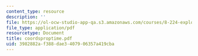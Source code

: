 ```yaml
---
content_type: resource
description: ''
file: https://ol-ocw-studio-app-qa.s3.amazonaws.com/courses/8-224-exploring-black-holes-general-relativity-astrophysics-spring-2003/3982882af388dae3407906357a419cba_coordsproptime.pdf
file_type: application/pdf
resourcetype: Document
title: coordsproptime.pdf
uid: 3982882a-f388-dae3-4079-06357a419cba
---
```

